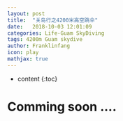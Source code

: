 ```yaml
---
layout: post
title:  "关岛行之4200米高空跳伞"
date:   2018-10-03 12:01:09
categories: Life-Guam SkyDiving
tags: 4200m Guam skydive
author: Franklinfang
icon: play
mathjax: true
---
```


* content
{:toc}

# Comming soon ....